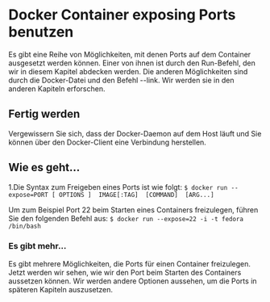 # Docker Container exposing Ports benutzen

Es gibt eine Reihe von Möglichkeiten, mit denen Ports auf dem Container ausgesetzt werden können. Einer von ihnen ist durch den Run-Befehl, den wir in diesem Kapitel abdecken werden. Die anderen Möglichkeiten sind durch die Docker-Datei und den Befehl --link. Wir werden sie in den anderen Kapiteln erforschen.

## Fertig werden

Vergewissern Sie sich, dass der Docker-Daemon auf dem Host läuft und Sie können über den Docker-Client eine Verbindung herstellen.

## Wie es geht…

1.Die Syntax zum Freigeben eines Ports ist wie folgt:
`$ docker run --expose=PORT [ OPTIONS ]  IMAGE[:TAG]  [COMMAND]  [ARG...]`

Um zum Beispiel Port 22 beim Starten eines Containers freizulegen, führen Sie den folgenden Befehl aus:
`$ docker run --expose=22 -i -t fedora /bin/bash`

### Es gibt mehr…

Es gibt mehrere Möglichkeiten, die Ports für einen Container freizulegen. Jetzt werden wir sehen, wie wir den Port beim Starten des Containers aussetzen können. Wir werden andere Optionen aussehen, um die Ports in späteren Kapiteln auszusetzen.